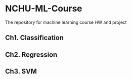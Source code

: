 # NCHU-ML-Course

The repository for machine learning course HW and project

## Ch1. Classification

## Ch2. Regression

## Ch3. SVM
